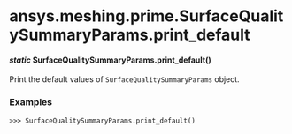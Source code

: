 <a id="ansys-meshing-prime-surfacequalitysummaryparams-print-default"></a>

# ansys.meshing.prime.SurfaceQualitySummaryParams.print_default

<a id="ansys.meshing.prime.SurfaceQualitySummaryParams.print_default"></a>

#### *static* SurfaceQualitySummaryParams.print_default()

Print the default values of `SurfaceQualitySummaryParams` object.

### Examples

```pycon
>>> SurfaceQualitySummaryParams.print_default()
```

<!-- !! processed by numpydoc !! -->
